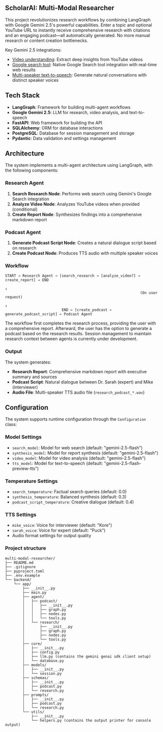 ## ScholarAI: Multi-Modal Researcher

This project revolutionizes research workflows by combining LangGraph with Google Gemini 2.5's powerful capabilities. Enter a topic and optional YouTube URL to instantly receive comprehensive research with citations and an engaging podcast—all automatically generated. No more manual research or content creation bottlenecks.

Key Gemini 2.5 integrations:
- [Video understanding](https://developers.googleblog.com/en/gemini-2-5-video-understanding/): Extract deep insights from YouTube videos
- [Google search tool](https://developers.googleblog.com/en/gemini-2-5-thinking-model-updates/): Native Google Search tool integration with real-time web results
- [Multi-speaker text-to-speech](https://ai.google.dev/gemini-api/docs/speech-generation): Generate natural conversations with distinct speaker voices

## Tech Stack
- **LangGraph**: Framework for building multi-agent workflows
- **Google Gemini 2.5**: LLM for research, video analysis, and text-to-speech
- **FastAPI**: Web framework for building the API
- **SQLAlchemy**: ORM for database interactions
- **PostgreSQL**: Database for session management and storage
- **Pydantic**: Data validation and settings management

## Architecture

The system implements a multi-agent architecture using LangGraph, with the following components:

### Research Agent
1. **Search Research Node**: Performs web search using Gemini's Google Search integration
2. **Analyze Video Node**: Analyzes YouTube videos when provided (conditional)
3. **Create Report Node**: Synthesizes findings into a comprehensive markdown report

### Podcast Agent
1. **Generate Podcast Script Node**: Creates a natural dialogue script based on research
2. **Create Podcast Node**: Produces TTS audio with multiple speaker voices

### Workflow

```
START → Research Agent → [search_research → [analyze_video?] → create_report] → END
                                                                      ↓
                                                              (On user request)
                                                                      ↓
                          END ← [create_podcast ← generate_podcast_script] ← Podcast Agent
```

The workflow first completes the research process, providing the user with a comprehensive report. Afterward, the user has the option to generate a podcast based on the research results. Session management to maintain research context between agents is currently under development.

### Output

The system generates:

- **Research Report**: Comprehensive markdown report with executive summary and sources
- **Podcast Script**: Natural dialogue between Dr. Sarah (expert) and Mike (interviewer)  
- **Audio File**: Multi-speaker TTS audio file (`research_podcast_*.wav`)

## Configuration

The system supports runtime configuration through the `Configuration` class:

### Model Settings
- `search_model`: Model for web search (default: "gemini-2.5-flash")
- `synthesis_model`: Model for report synthesis (default: "gemini-2.5-flash")
- `video_model`: Model for video analysis (default: "gemini-2.5-flash")
- `tts_model`: Model for text-to-speech (default: "gemini-2.5-flash-preview-tts")

### Temperature Settings
- `search_temperature`: Factual search queries (default: 0.0)
- `synthesis_temperature`: Balanced synthesis (default: 0.3)
- `podcast_script_temperature`: Creative dialogue (default: 0.4)

### TTS Settings
- `mike_voice`: Voice for interviewer (default: "Kore")
- `sarah_voice`: Voice for expert (default: "Puck")
- Audio format settings for output quality

### Project structure
```
multi-modal-researcher/
├── README.md
├── .gitignore
├── pyproject.toml
├── .env.example
└── backend/
    └── app/
        ├── __init__.py
        ├── main.py
        ├── agent/
        │   ├── podcast/
        │   │   ├── __init__.py
        │   │   ├── graph.py
        │   │   ├── nodes.py
        │   │   └── tools.py
        │   └── research/
        │       ├── __init__.py
        │       ├── graph.py
        │       ├── nodes.py
        │       └── tools.py
        ├── core/
        │   ├── __init__.py
        │   ├── config.py
        │   ├── llm.py (contains the gemini genai sdk client setup)
        │   └── database.py
        ├── models/
        │   ├── __init__.py
        │   └── session.py
        ├── schemas/
        │   ├── __init__.py
        │   ├── podcast.py
        │   └── research.py
        ├── prompts/
        │   ├── __init__.py
        │   ├── podcast.py
        │   └── research.py
        └── utils/
            ├── __init__.py
            └── helpers.py (contains the output printer for console output)
```
